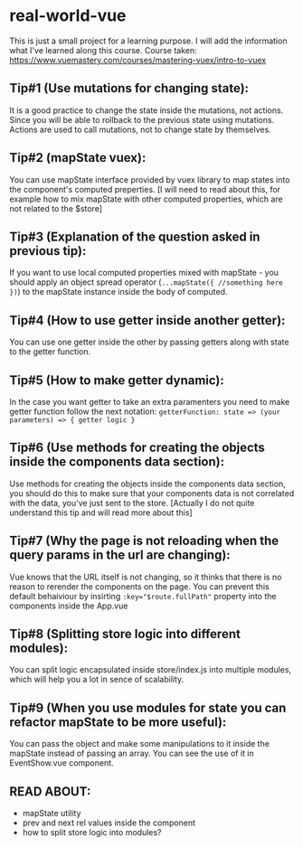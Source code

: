 # real-world-vue

This is just a small project for a learning purpose. I will add the information what I've learned along this course.
Course taken: https://www.vuemastery.com/courses/mastering-vuex/intro-to-vuex

## Tip#1 (Use mutations for changing state):

It is a good practice to change the state inside the mutations, not actions. Since you will be able to rollback to the previous state using mutations. Actions are used to call mutations, not to change state by themselves.

## Tip#2 (mapState vuex):

You can use mapState interface provided by vuex library to map states into the component's computed preperties. [I will need to read about this, for example how to mix mapState with other computed properties, which are not related to the $store]

## Tip#3 (Explanation of the question asked in previous tip):

If you want to use local computed properties mixed with mapState - you should apply an object spread operator (`...mapState({ //something here })`) to the mapState instance inside the body of computed.

## Tip#4 (How to use getter inside another getter):

You can use one getter inside the other by passing getters along with state to the getter function.

## Tip#5 (How to make getter dynamic):

In the case you want getter to take an extra paramenters you need to make getter function follow the next notation: `getterFunction: state => (your parameters) => { getter logic }`

## Tip#6 (Use methods for creating the objects inside the components data section):

Use methods for creating the objects inside the components data section, you should do this to make sure that your components data is not correlated with the data, you've just sent to the store. [Actually I do not quite understand this tip and will read more about this]

## Tip#7 (Why the page is not reloading when the query params in the url are changing):

Vue knows that the URL itself is not changing, so it thinks that there is no reason to rerender the components on the page. You can prevent this default behaiviour by insirting `:key="$route.fullPath"` property into the <router-view /> components inside the App.vue

## Tip#8 (Splitting store logic into different modules):

You can split logic encapsulated inside store/index.js into multiple modules, which will help you a lot in sence of scalability.

## Tip#9 (When you use modules for state you can refactor mapState to be more useful):

You can pass the object and make some manipulations to it inside the mapState instead of passing an array. You can see the use of it in EventShow.vue component.

## READ ABOUT:

- mapState utility
- prev and next rel values inside the <router-link /> component
- how to split store logic into modules?
